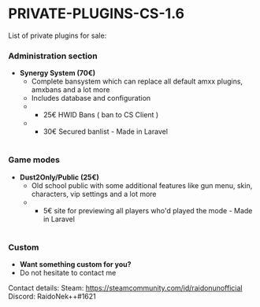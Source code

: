 # PRIVATE-PLUGINS-CS-1.6

List of private plugins for sale:

### Administration section
* **Synergy System (70€)**
  * Complete bansystem which can replace all default amxx plugins, amxbans and a lot more
  * Includes database and configuration
  * + 25€ HWID Bans ( ban to CS Client )
  * + 30€ Secured banlist - Made in Laravel
  
 #
  
 ### Game modes
 * **Dust2Only/Public (25€)**
   * Old school public with some additional features like gun menu, skin, characters, vip settings and a lot more
   * + 5€ site for previewing all players who'd played the mode - Made in Laravel

#
   
 ### Custom
 * **Want something custom for you?**
  * Do not hesitate to contact me
  
Contact details:
Steam: https://steamcommunity.com/id/raidonunofficial
Discord: RaidoNek++#1621
